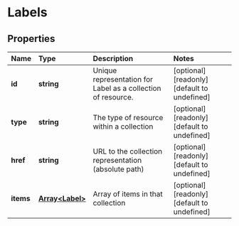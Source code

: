 # Labels

## Properties

| Name | Type | Description | Notes |
| :--- | :--- | :--- | :--- |
| **id** | **string** | Unique representation for Label as a collection of resource. | \[optional\] \[readonly\] \[default to undefined\] |
| **type** | **string** | The type of resource within a collection | \[optional\] \[readonly\] \[default to undefined\] |
| **href** | **string** | URL to the collection representation \(absolute path\) | \[optional\] \[readonly\] \[default to undefined\] |
| **items** | [**Array&lt;Label&gt;**](label.md) | Array of items in that collection | \[optional\] \[readonly\] \[default to undefined\] |

